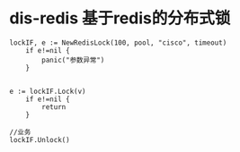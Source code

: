 # dis-redis 基于redis的分布式锁
```cassandraql
lockIF, e := NewRedisLock(100, pool, "cisco", timeout)
	if e!=nil {
		panic("参数异常")
	}


e := lockIF.Lock(v)
	if e!=nil {
		return
	}

//业务
lockIF.Unlock()

```
